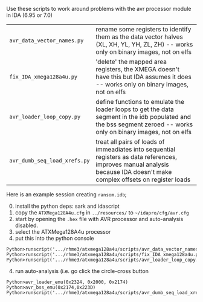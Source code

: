 Use these scripts to work around problems with the avr processor module in IDA (6.95 or 7.0)

| | |
|---------|--------------------------------------------|
| `avr_data_vector_names.py` | rename some registers to identify them as the data vector halves (XL, XH, YL, YH, ZL, ZH) -- works only on binary images, not on elfs |
| `fix_IDA_xmega128a4u.py` | 'delete' the mapped area registers, the XMEGA doesn't have this but IDA assumes it does -- works only on binary images, not on elfs |
| `avr_loader_loop_copy.py` | define functions to emulate the loader loops to get the data segment in the idb populated and the bss segment zeroed -- works only on binary images, not on elfs |
| `avr_dumb_seq_load_xrefs.py` | treat all pairs of loads of immeadiates into sequential registers as data references, improves manual analysis because IDA doesn't make complex offsets on register loads || `avr2idacfg.py` | convert ATFD (basically XML) processor definitions from Atmel into IDA Pro in an `avr.cfg` |

Here is an example session creating `ransom.idb`;

0. install the python deps: sark and idascript
0. copy the `ATXMega128A4u.cfg` in `../resources/` to `~/idapro/cfg/avr.cfg`
1. start by opening the `.hex` file with AVR processor and auto-analysis disabled.
2. select the ATXMega128A4u processor
3. put this into the python console

```
Python>runscript('.../rhme3/atxmega128a4u/scripts/avr_data_vector_names.py')
Python>runscript('.../rhme3/atxmega128a4u/scripts/fix_IDA_xmega128a4u.py')
Python>runscript('.../rhme3/atxmega128a4u/scripts/avr_loader_loop_copy.py')
```

4. run auto-analysis (i.e. go click the circle-cross button

```
Python>avr_loader_emu(0x2324, 0x2000, 0x2174)
Python>avr_bss_emu(0x2174,0x223D)
Python>runscript('.../rhme3/atxmega128a4u/scripts/avr_dumb_seq_load_xrefs.py')
```

